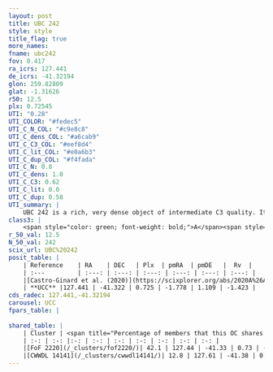 ```yaml
---
layout: post
title: UBC 242
style: style
title_flag: true
more_names: 
fname: ubc242
fov: 0.417
ra_icrs: 127.441
de_icrs: -41.32194
glon: 259.82809
glat: -1.31626
r50: 12.5
plx: 0.72545
UTI: "0.28"
UTI_COLOR: "#fedec5"
UTI_C_N_COL: "#c9e8c8"
UTI_C_dens_COL: "#a6cab9"
UTI_C_C3_COL: "#eef8d4"
UTI_C_lit_COL: "#e0a6b3"
UTI_C_dup_COL: "#f4fada"
UTI_C_N: 0.8
UTI_C_dens: 1.0
UTI_C_C3: 0.62
UTI_C_lit: 0.0
UTI_C_dup: 0.58
UTI_summary: |
    UBC 242 is a rich, very dense object of intermediate C3 quality. It is rarely studied in the literature.<br><br>This is likely a unique object, which shares a moderate percentage of members with at least one previously reported entry.
class3: |
    <span style="color: green; font-weight: bold;">A</span><span style="color: red; font-weight: bold;">C</span>
r_50_val: 12.5
N_50_val: 242
scix_url: UBC%20242
posit_table: |
    | Reference    | RA    | DEC   | Plx  | pmRA  | pmDE   |  Rv  |
    | :---         | :---: | :---: | :---: | :---: | :---: | :---: |
    |[Castro-Ginard et al. (2020)](https://scixplorer.org/abs/2020A%26A...635A..45C) | 127.479 | -41.349 | 0.72 | -1.791 | 1.078 | -- |
    | **UCC** |127.441 | -41.322 | 0.725 | -1.778 | 1.109 | -1.423 | 
cds_radec: 127.441,-41.32194
carousel: UCC
fpars_table: |
    
shared_table: |
    | Cluster | <span title="Percentage of members that this OC shares with the ones listed">%</span>   | RA   | DEC   | Plx   | pmRA  | pmDE  | Rv | UTI |
    | :-: | :-: |:-: | :-: | :-: | :-: | :-: | :-: | :-: |
    |[FoF 2220](/_clusters/fof2220/)| 42.1 | 127.44 | -41.33 | 0.73 | -1.77 | 1.11 | -6.24 |0.82 |
    |[CWWDL 14141](/_clusters/cwwdl14141/)| 12.8 | 127.61 | -41.38 | 0.73 | -1.76 | 1.12 | -1.55 |0.0 |
---
```

